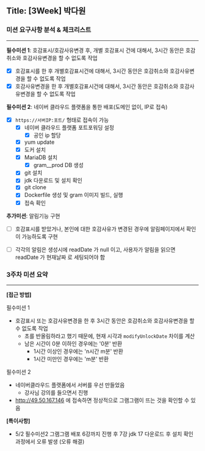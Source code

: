 ## Title: [3Week] 박다원

### 미션 요구사항 분석 & 체크리스트

---
**필수미션 1**: 호감표시/호감사유변경 후, 개별 호감표시 건에 대해서, 3시간 동안은 호감취소와 호감사유변경을 할 수 없도록 작업
- [x] 호감표시를 한 후 개별호감표시건에 대해서, 3시간 동안은 호감취소와 호감사유변경을 할 수 없도록 작업
- [x] 호감사유변경을 한 후 개별호감표시건에 대해서, 3시간 동안은 호감취소와 호감사유변경을 할 수 없도록 작업

**필수미션 2**: 네이버 클라우드 플랫폼을 통한 배포(도메인 없이, IP로 접속)
- [x] `https://서버IP:포트/` 형태로 접속이 가능
  - [x] 네이버 클라우드 플랫폼 포트포워딩 설정
    - [x] 공인 ip 할당
  - [x] yum update
  - [x] 도커 설치
  - [x] MariaDB 설치
    - [x] gram__prod DB 생성
  - [x] git 설치
  - [x] jdk 다운로드 및 설치 확인
  - [x] git clone
  - [x] Dockerfile 생성 및 gram 이미지 빌드, 실행
  - [x] 접속 확인

**추가미션**: 알림기능 구현
- [ ] 호감표시를 받았거나, 본인에 대한 호감사유가 변경된 경우에 알림페이지에서 확인이 가능하도록 구현
- [ ] 각각의 알림은 생성시에 readDate 가 null 이고, 사용자가 알림을 읽으면 readDate 가 현재날짜 로 세팅되어야 함


### 3주차 미션 요약

---

**[접근 방법]**

필수미션 1

- 호감표시 또는 호감사유변경을 한 후 3시간 동안은 호감취소와 호감사유변경을 할 수 없도록 작업
    - 초를 반올림하라고 했기 때문에, 현재 시각과 `modifyUnlockDate` 차이를 계산
    - 남은 시간이 0분 이하인 경우에는 '0분' 반환
      - 1시간 이상인 경우에는 'n시간 m분' 반환
      - 1시간 미만인 경우에는 'm분' 반환

필수미션 2

- 네이버클라우드 플랫폼에서 서버를 우선 만들었음
  - 강사님 강의를 들으면서 진행
- http://49.50.167.146 에 접속하면 정상적으로 그램그램이 뜨는 것을 확인할 수 있음



**[특이사항]**

- 5/2 필수미션2 그램그램 배포 6강까지 진행 후 7강 jdk 17 다운로드 후 설치 확인 과정에서 오류 발생 (오류 해결)
